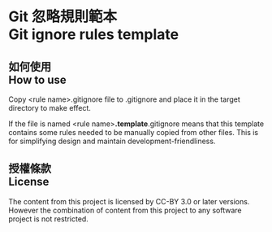 Git 忽略規則範本<br />Git ignore rules template
================
如何使用<br />How to use
-------------------
Copy &lt;rule name&gt;.gitignore file to .gitignore and place it in the target directory to make effect.

If the file is named &lt;rule name&gt;**.template**.gitignore means that this template contains some rules needed to be manually copied from other files.  This is for simplifying design and maintain development-friendliness.

授權條款<br />License
-------------------
The content from this project is licensed by CC-BY 3.0 or later versions.
However the combination of content from this project to any software project is not restricted.